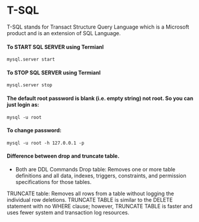 # T-SQL

T-SQL stands for Transact Structure Query Language which is a Microsoft product and is an extension of SQL Language.

#### To START SQL SERVER using Termianl
```
mysql.server start
```

#### To STOP SQL SERVER using Termianl
```
mysql.server stop
```

#### The default root password is blank (i.e. empty string) not root. So you can just login as:
```
mysql -u root
```
#### To change password:
```
mysql -u root -h 127.0.0.1 -p
```

#### Difference between drop and truncate table.
- Both are DDL Commands
Drop table: Removes one or more table definitions and all data, indexes, triggers, constraints, and permission specifications for those tables.

TRUNCATE table: Removes all rows from a table without logging the individual row deletions. TRUNCATE TABLE is similar to the DELETE statement with no WHERE clause; however, TRUNCATE TABLE is faster and uses fewer system and transaction log resources.

